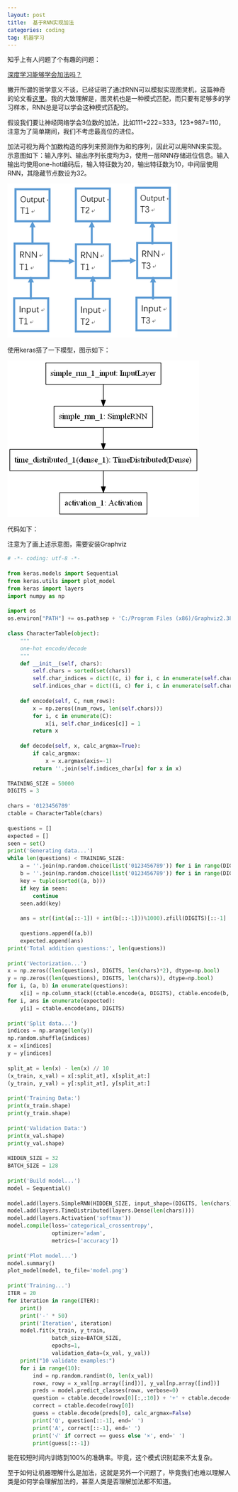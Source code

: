 ```yaml
---
layout: post
title:  基于RNN实现加法
categories: coding
tag: 机器学习
---
```

知乎上有人问题了个有趣的问题：

[深度学习能够学会加法吗？](https://www.zhihu.com/question/39727411)

撇开所谓的哲学意义不谈，已经证明了通过RNN可以模拟实现图灵机，这篇神奇的论文看[这里](https://arxiv.org/abs/1410.5401)。我的大致理解是，图灵机也是一种模式匹配，而只要有足够多的学习样本，RNN总是可以学会这种模式匹配的。

假设我们要让神经网络学会3位数的加法，比如111+222=333，123+987=110，注意为了简单期间，我们不考虑最高位的进位。

加法可视为两个加数构造的序列来预测作为和的序列，因此可以用RNN来实现。示意图如下：输入序列、输出序列长度均为3，使用一层RNN存储进位信息。输入输出均使用one-hot编码后，输入特征数为20，输出特征数为10，中间层使用RNN，其隐藏节点数设为32。

![addtion-by-rnn-1](/img/addtion-by-rnn-1.png)

使用keras搭了一下模型，图示如下：

![addtion-by-rnn-2](/img/addtion-by-rnn-2.png)

代码如下：

注意为了画上述示意图，需要安装Graphviz

```python
# -*- coding: utf-8 -*-

from keras.models import Sequential
from keras.utils import plot_model
from keras import layers
import numpy as np

import os
os.environ["PATH"] += os.pathsep + 'C:/Program Files (x86)/Graphviz2.38/bin/'

class CharacterTable(object):
    """
    one-hot encode/decode
    """
    def __init__(self, chars):
        self.chars = sorted(set(chars))
        self.char_indices = dict((c, i) for i, c in enumerate(self.chars))
        self.indices_char = dict((i, c) for i, c in enumerate(self.chars))

    def encode(self, C, num_rows):
        x = np.zeros((num_rows, len(self.chars)))
        for i, c in enumerate(C):
            x[i, self.char_indices[c]] = 1
        return x

    def decode(self, x, calc_argmax=True):
        if calc_argmax:
            x = x.argmax(axis=-1)
        return ''.join(self.indices_char[x] for x in x)

TRAINING_SIZE = 50000
DIGITS = 3

chars = '0123456789'
ctable = CharacterTable(chars)

questions = []
expected = []
seen = set()
print('Generating data...')
while len(questions) < TRAINING_SIZE:
    a = ''.join(np.random.choice(list('0123456789')) for i in range(DIGITS))
    b = ''.join(np.random.choice(list('0123456789')) for i in range(DIGITS))
    key = tuple(sorted((a, b)))
    if key in seen:
        continue
    seen.add(key)

    ans = str((int(a[::-1]) + int(b[::-1]))%1000).zfill(DIGITS)[::-1]
    
    questions.append((a,b))
    expected.append(ans)
print('Total addition questions:', len(questions))

print('Vectorization...')
x = np.zeros((len(questions), DIGITS, len(chars)*2), dtype=np.bool)
y = np.zeros((len(questions), DIGITS, len(chars)), dtype=np.bool)
for i, (a, b) in enumerate(questions):
    x[i] = np.column_stack((ctable.encode(a, DIGITS), ctable.encode(b, DIGITS)))
for i, ans in enumerate(expected):
    y[i] = ctable.encode(ans, DIGITS)
    
print('Split data...')
indices = np.arange(len(y))
np.random.shuffle(indices)
x = x[indices]
y = y[indices]

split_at = len(x) - len(x) // 10
(x_train, x_val) = x[:split_at], x[split_at:]
(y_train, y_val) = y[:split_at], y[split_at:]

print('Training Data:')
print(x_train.shape)
print(y_train.shape)

print('Validation Data:')
print(x_val.shape)
print(y_val.shape)

HIDDEN_SIZE = 32
BATCH_SIZE = 128

print('Build model...')
model = Sequential()

model.add(layers.SimpleRNN(HIDDEN_SIZE, input_shape=(DIGITS, len(chars)*2), return_sequences=True))
model.add(layers.TimeDistributed(layers.Dense(len(chars))))
model.add(layers.Activation('softmax'))
model.compile(loss='categorical_crossentropy',
              optimizer='adam',
              metrics=['accuracy'])

print('Plot model...')
model.summary()
plot_model(model, to_file='model.png')

print('Training...')
ITER = 20
for iteration in range(ITER):
    print()
    print('-' * 50)
    print('Iteration', iteration)
    model.fit(x_train, y_train,
              batch_size=BATCH_SIZE,
              epochs=1,
              validation_data=(x_val, y_val))
    print("10 validate examples:")
    for i in range(10):
        ind = np.random.randint(0, len(x_val))
        rowx, rowy = x_val[np.array([ind])], y_val[np.array([ind])]
        preds = model.predict_classes(rowx, verbose=0)
        question = ctable.decode(rowx[0][:,:10]) + '+' + ctable.decode(rowx[0][:,10:])
        correct = ctable.decode(rowy[0])
        guess = ctable.decode(preds[0], calc_argmax=False)
        print('Q', question[::-1], end=' ')
        print('A', correct[::-1], end=' ')
        print('√' if correct == guess else '×', end=' ')
        print(guess[::-1])
```

能在较短时间内训练到100%的准确率。毕竟，这个模式识别起来不太复杂。

至于如何让机器理解什么是加法，这就是另外一个问题了，毕竟我们也难以理解人类是如何学会理解加法的，甚至人类是否理解加法都不知道。